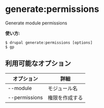 # generate:permissions
Generate module permissions

**使い方:**
```
$ drupal generate:permissions [options]
$ gp  
```

## 利用可能なオプション
オプション | 詳細
-------|-------------
--module | モジュール名
--permissions | 権限を作成する
